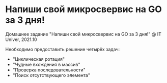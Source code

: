 # Напиши свой микросвервис на GO за 3 дня!

Домашнее задание "Напиши свой микросвервис на GO за 3 дня!" @ IT Univer, 2021.10


Необходимо предоставить решение четырёх задач:

- "Циклическая ротация"
- "Чудные вхождения в массив"
- "Проверка последовательности"
- "Поиск отсутствующего элемента"
